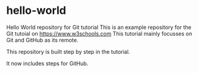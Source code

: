 # hello-world
Hello World repository for Git tutorial
This is an example repository for the Git tutoial on https://www.w3schools.com
This tutorial mainly focusses on Git and GitHub as its remote.

This repository is built step by step in the tutorial.

It now includes steps for GitHub.
